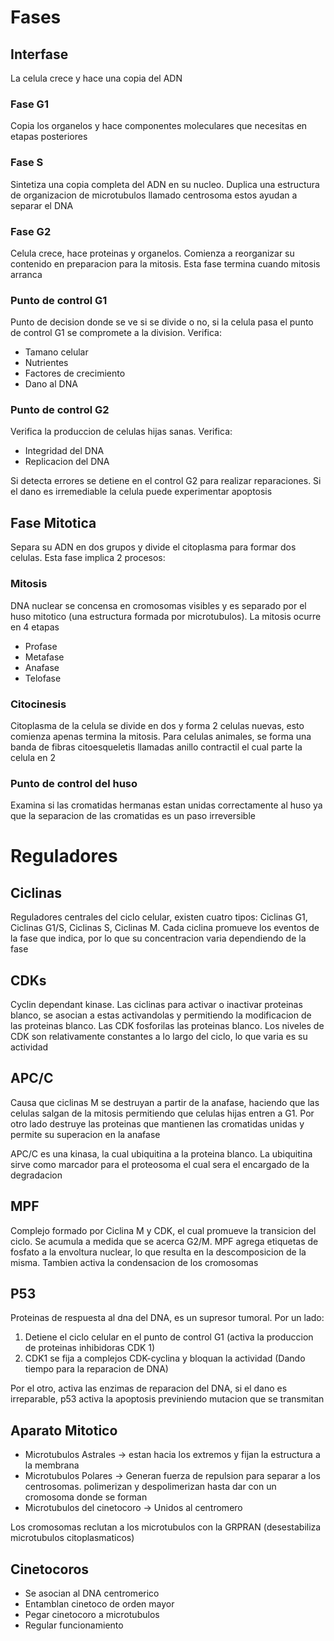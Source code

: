 # Fases

## Interfase

La celula crece y hace una copia del ADN

### Fase G1

Copia los organelos y hace componentes moleculares que necesitas en etapas posteriores

### Fase S

Sintetiza una copia completa del ADN en su nucleo.
Duplica una estructura de organizacion de microtubulos llamado centrosoma estos ayudan a separar el DNA

### Fase G2

Celula crece, hace proteinas y organelos. Comienza a reorganizar su contenido en preparacion para la mitosis. Esta fase termina cuando mitosis arranca

### Punto de control G1

Punto de decision donde se ve si se divide o no, si la celula pasa el punto de control G1 se compromete a la division.
Verifica:
- Tamano celular
- Nutrientes
- Factores de crecimiento
- Dano al DNA

### Punto de control G2

Verifica la produccion de celulas hijas sanas.
Verifica:
- Integridad del DNA
- Replicacion del DNA

Si detecta errores se detiene en el control G2 para realizar reparaciones. Si el dano es irremediable la celula puede experimentar apoptosis

## Fase Mitotica

Separa su ADN en dos grupos y divide el citoplasma para formar dos celulas. Esta fase implica 2 procesos:

### Mitosis

DNA nuclear se concensa en cromosomas visibles y es separado por el huso mitotico (una estructura formada por microtubulos). La mitosis ocurre en 4 etapas
- Profase
- Metafase
- Anafase
- Telofase

### Citocinesis

Citoplasma de la celula se divide en dos y forma 2 celulas nuevas, esto comienza apenas termina la mitosis.
Para celulas animales, se forma una banda de fibras citoesqueletis llamadas anillo contractil el cual parte la celula en 2

### Punto de control del huso

Examina si las cromatidas hermanas estan unidas correctamente al huso ya que la separacion de las cromatidas es un paso irreversible

# Reguladores

## Ciclinas

Reguladores centrales del ciclo celular, existen cuatro tipos:
Ciclinas G1, Ciclinas G1/S, Ciclinas S, Ciclinas M.
Cada ciclina promueve los eventos de la fase que indica, por lo que su concentracion varia dependiendo de la fase

## CDKs

Cyclin dependant kinase.
Las ciclinas para activar o inactivar proteinas blanco, se asocian a estas activandolas y permitiendo la modificacion de las proteinas blanco.
Las CDK fosforilas las proteinas blanco.
Los niveles de CDK son relativamente constantes a lo largo del ciclo, lo que varia es su actividad

## APC/C

Causa que ciclinas M se destruyan a partir de la anafase, haciendo que las celulas salgan de la mitosis permitiendo que celulas hijas entren a G1.
Por otro lado destruye las proteinas que mantienen las cromatidas unidas y permite su superacion en la anafase

APC/C es una kinasa, la cual ubiquitina a la proteina blanco. La ubiquitina sirve como marcador para el proteosoma el cual sera el encargado de la degradacion

## MPF

Complejo formado por Ciclina M y CDK, el cual promueve la transicion del ciclo.
Se acumula a medida que se acerca G2/M.
MPF agrega etiquetas de fosfato a la envoltura nuclear, lo que resulta en la descomposicion de la misma. Tambien activa la condensacion de los cromosomas

## P53

Proteinas de respuesta al dna del DNA, es un supresor tumoral.
Por un lado:
1. Detiene el ciclo celular en el punto de control G1 (activa la produccion de proteinas inhibidoras CDK 1)
2. CDK1 se fija a complejos CDK-cyclina y bloquan la actividad (Dando tiempo para la reparacion de DNA)

Por el otro, activa las enzimas de reparacion del DNA, si el dano es irreparable, p53 activa la apoptosis previniendo mutacion que se transmitan

## Aparato Mitotico

- Microtubulos Astrales → estan hacia los extremos y fijan la estructura a la membrana
- Microtubulos Polares → Generan fuerza de repulsion para separar a los centrosomas.
  polimerizan y despolimerizan hasta dar con un cromosoma donde se forman
- Microtubulos del cinetocoro → Unidos al centromero

Los cromosomas reclutan a los microtubulos con la GRPRAN (desestabiliza microtubulos citoplasmaticos)

## Cinetocoros

- Se asocian al DNA centromerico
- Entamblan cinetoco de orden mayor
- Pegar cinetocoro a microtubulos
- Regular funcionamiento
